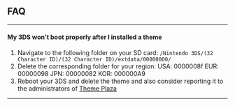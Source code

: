 ## FAQ
---
#### My 3DS won't boot properly after I installed a theme

1. Navigate to the following folder on your SD card: `/Nintendo 3DS/(32 Character ID)/(32 Character ID)/extdata/00000000/`
2. Delete the corresponding folder for your region:
        USA: 0000008f
        EUR: 00000098
        JPN: 00000082
        KOR: 000000A9
3. Reboot your 3DS and delete the theme and also consider reporting it to the administrators of [Theme Plaza](https://discord.gg/2hUQwXz)
---